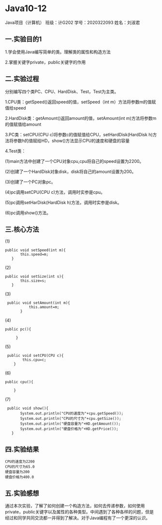 # Java10-12
Java项目（计算机）
班级：计G202 
学号：2020322093
姓名：刘淑君

## 一.实验目的1
1.学会使用Java编写简单的类。理解类的属性和构造方法

2.掌握关键字private，public关键字的作用
## 二.实验过程
分别编写四个类PC、CPU、HardDisk、Test，Test为主类。

  1.CPU类：getSpeed()返回speed的值，setSpeed（int m）方法将参数m的值赋值给speed
  
  2.HardDisk类：getAmount()返回amount的值，setAmount(int m)方法将参数m的值赋值给amount
  
  3.PC类：setCPU(CPU c)将参数c的值赋值给CPU，setHardDisk(HardDisk h)方法将参数h的值赋给HD，show()方法显示CPU的速度和硬盘的容量
  
  4.Test类：
  
   (1)main方法中创建了一个CPU对象cpu,cpu将自己的speed设置为2200。
  
   (2)创建了一个HardDisk对象disk，disk将自己的amount设置为200。
	    
   (3)创建了一个PC对象pc。 
  
   (4)pc调用setCPU(CPU c)方法，调用时实参是cpu。
  
   (5)pc调用setHarDisk(HardDisk h)方法，调用时实参是disk。
  
   (6)pc调用show()方法。
## 三.核心方法
  (1)
```
public void setSpeed(int m){
	   this.speed=m;
   }
```
  (2)
```
public void setSize(int s){
	   this.size=s;
   }
```
  (3)
```
 public void setAmount(int m){
		   this.amount=m;
	   }
```
  (4)
```
public pc(){

     }
```
  (5)
```
 public void setCPU(CPU c){
    	this.cpu=c;
    }
```
  (6)
```
public cpu(){

    }
```
  (7)
```
 public void show(){
	   System.out.println("CPU的速度为"+cpu.getSpeed());
	   System.out.println("CPU的尺寸为"+cpu.getSize());
	   System.out.println("硬盘容量为"+HD.getAmount());
	   System.out.println("硬盘价格为"+HD.getPrice());
   }
```
## 四.实验结果
```
CPU的速度为2200
CPU的尺寸为65.0
硬盘容量为200
硬盘价格为400.0

```
## 五.实验感想
   通过本次实验，了解了如何创建一个构造方法，如何去传递参数，如何使用private，public关键字以及属性的各种类型。中间遇到了各种各样的问题，但是经过和同学共同交流都一并得到了解决。对于Java编程有了一个更深的认识。





